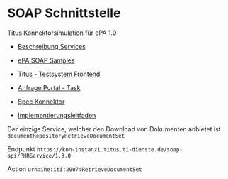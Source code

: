 # SOAP Schnittstelle

Titus Konnektorsimulation für ePA 1.0

- [Beschreibung Services](https://gematik.atlassian.net/servicedesk/customer/portal/14/article/746127363?src=1812836521)

- [ePA SOAP Samples](https://github.com/gematik/api-ePA/tree/1.1.3)

- [Titus - Testsystem Frontend](https://frontend.titus.ti-dienste.de/)

- [Anfrage Portal - Task](https://gematik.atlassian.net/servicedesk/customer/portal/14/ANFPSE-1231)

- [Spec Konnektor](https://www.vesta-gematik.de/standard/formhandler/324/gemSpec_Kon_V5_8_0.pdf)

- [Implementierungsleitfaden](https://fachportal.gematik.de/fileadmin/Fachportal/Downloadcenter/Implementierungsleitfaeden/gemILF_PS_ePA_V1.8.1.pdf)

Der einzige Service, welcher den Download von Dokumenten anbietet ist `documentRepositoryRetrieveDocumentSet`

Endpunkt  `https://kon-instanz1.titus.ti-dienste.de/soap-api/PHRService/1.3.0`

Action  `urn:ihe:iti:2007:RetrieveDocumentSet`


